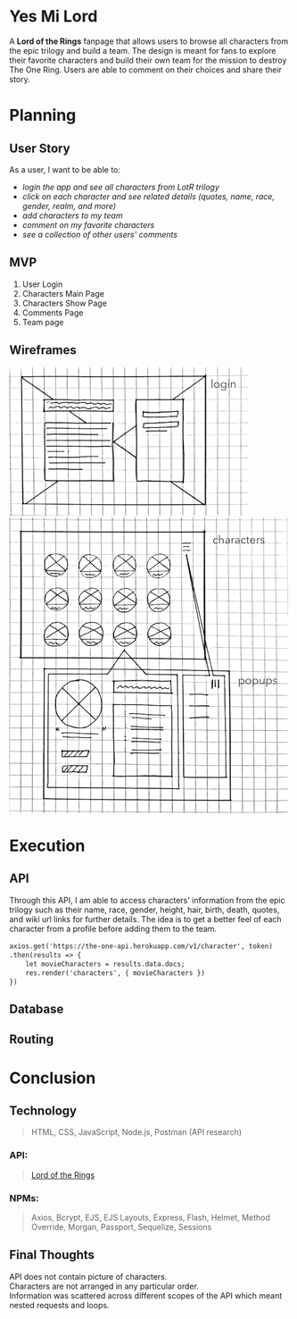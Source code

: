 # Yes Mi Lord
A **Lord of the Rings** fanpage that allows users to browse all characters from the epic trilogy and build a team.  The design is meant for fans to explore their favorite characters and build their own team for the mission to destroy The One Ring. Users are able to comment on their choices and share their story.



# Planning

## User Story
As a user, I want to be able to:  
- *login the app and see all characters from LotR trilogy*  
- *click on each character and see related details (quotes, name, race, gender, realm, and more)*  
- *add characters to my team*  
- *comment on my favorite characters*  
- *see a collection of other users' comments*  

## MVP
1. User Login
2. Characters Main Page
3. Characters Show Page
4. Comments Page
5. Team page

## Wireframes
![](/public/wireframe-01.png)  
![](/public/wireframe-02.png)  



# Execution

## API
Through this API, I am able to access characters' information from the epic trilogy such as their name, race, gender, height, hair, birth, death, quotes, and wiki url links for further details.  The idea is to get a better feel of each character from a profile before adding them to the team.
```
axios.get('https://the-one-api.herokuapp.com/v1/character', token)
.then(results => {
    let movieCharacters = results.data.docs;
    res.render('characters', { movieCharacters })
})
```

## Database


## Routing




# Conclusion  

## Technology  
> HTML, CSS, JavaScript, Node.js, Postman (API research)

### API:  
> [Lord of the Rings](https://the-one-api.herokuapp.com/)  

### NPMs:  
> Axios, Bcrypt, EJS, EJS Layouts, Express, Flash, Helmet, Method Override, Morgan, Passport, Sequelize, Sessions  

## Final Thoughts  
API does not contain picture of characters.  
Characters are not arranged in any particular order.  
Information was scattered across different scopes of the API which meant nested requests and loops.  